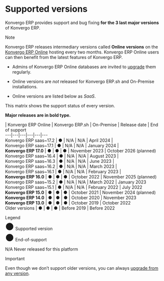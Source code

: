 # Supported versions

Konvergo ERP provides support and bug fixing **for the 3 last major versions** of
Konvergo ERP.

<div class="alert alert-primary">
<p class="alert-title">
Note</p><p>Konvergo ERP releases intermediary versions called <b>Online versions</b> on the <a href="odoo_online">Konvergo ERP Online</a> hosting every two months. Konvergo ERP Online users can then benefit from the latest
features of Konvergo ERP.</p>
<ul>
<li><p>Admins of Konvergo ERP Online databases are invited to <a href="upgrade">upgrade</a> them regularly.</p></li>
<li><p>Online versions are <em>not</em> released for Konvergo ERP.sh and On-Premise installations.</p></li>
<li><p>Online versions are listed below as <em>SaaS</em>.</p></li>
</ul>
</div>

This matrix shows the support status of every version.

**Major releases are in bold type.**

| Konvergo ERP Online | Konvergo ERP.sh | On-Premise | Release date | End of support  
---|---|---|---|---|---  
Konvergo ERP saas~17.2 | ● | N/A | N/A | April 2024 |   
Konvergo ERP saas~17.1 | ● | N/A | N/A | January 2024 |   
**Konvergo ERP 17.0** | ● | ● | ● | November 2023 | October 2026 (planned)  
Konvergo ERP saas~16.4 | ● | N/A | N/A | August 2023 |   
Konvergo ERP saas~16.3 | ● | N/A | N/A | June 2023 |   
Konvergo ERP saas~16.2 | ● | N/A | N/A | March 2023 |   
Konvergo ERP saas~16.1 | ● | N/A | N/A | February 2023 |   
**Konvergo ERP 16.0** | ● | ● | ● | October 2022 | November 2025 (planned)  
Konvergo ERP saas~15.2 | ● | N/A | N/A | March 2022 | January 2023  
Konvergo ERP saas~15.1 | ● | N/A | N/A | February 2022 | July 2022  
**Konvergo ERP 15.0** | ● | ● | ● | October 2021 | November 2024 (planned)  
**Konvergo ERP 14.0** | ● | ● | ● | October 2020 | November 2023  
**Konvergo ERP 13.0** | ● | ● | ● | October 2019 | October 2022  
Older versions | ● | ● | ● | Before 2019 | Before 2022  
<div class="admonition-legend alert">
<p class="alert-title">
Legend</p><p><span class="text-success" style="font-size: 32px; line-height: 0.5">●</span> Supported version</p>
<p><span class="text-danger" style="font-size: 32px; line-height: 0.5">●</span> End-of-support</p>
<p>N/A Never released for this platform</p>
</div> <div class="alert alert-warning">
<p class="alert-title">
Important</p><p>Even though we don’t support older versions, you can always <a href="https://upgrade.odoo.com/">upgrade from any version</a>.</p>
</div>

